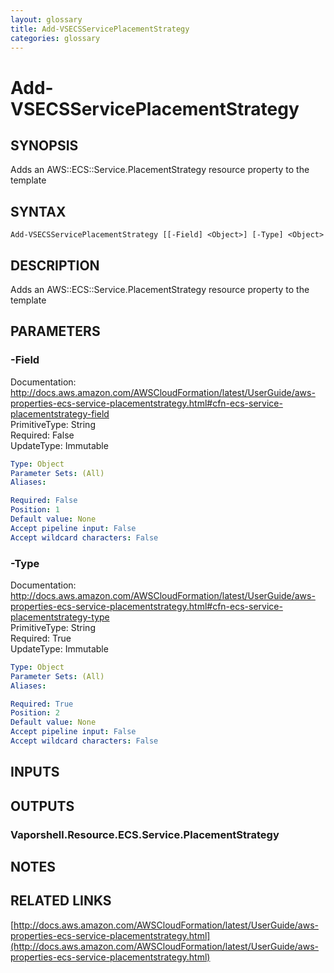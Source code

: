 ```yaml
---
layout: glossary
title: Add-VSECSServicePlacementStrategy
categories: glossary
---
```


# Add-VSECSServicePlacementStrategy

## SYNOPSIS
Adds an AWS::ECS::Service.PlacementStrategy resource property to the template

## SYNTAX

```
Add-VSECSServicePlacementStrategy [[-Field] <Object>] [-Type] <Object>
```

## DESCRIPTION
Adds an AWS::ECS::Service.PlacementStrategy resource property to the template

## PARAMETERS

### -Field
Documentation: http://docs.aws.amazon.com/AWSCloudFormation/latest/UserGuide/aws-properties-ecs-service-placementstrategy.html#cfn-ecs-service-placementstrategy-field    
PrimitiveType: String    
Required: False    
UpdateType: Immutable

```yaml
Type: Object
Parameter Sets: (All)
Aliases: 

Required: False
Position: 1
Default value: None
Accept pipeline input: False
Accept wildcard characters: False
```

### -Type
Documentation: http://docs.aws.amazon.com/AWSCloudFormation/latest/UserGuide/aws-properties-ecs-service-placementstrategy.html#cfn-ecs-service-placementstrategy-type    
PrimitiveType: String    
Required: True    
UpdateType: Immutable

```yaml
Type: Object
Parameter Sets: (All)
Aliases: 

Required: True
Position: 2
Default value: None
Accept pipeline input: False
Accept wildcard characters: False
```

## INPUTS

## OUTPUTS

### Vaporshell.Resource.ECS.Service.PlacementStrategy

## NOTES

## RELATED LINKS

[http://docs.aws.amazon.com/AWSCloudFormation/latest/UserGuide/aws-properties-ecs-service-placementstrategy.html](http://docs.aws.amazon.com/AWSCloudFormation/latest/UserGuide/aws-properties-ecs-service-placementstrategy.html)

